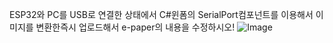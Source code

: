 ESP32와 PC를 USB로 연결한 상태에서 C#윈폼의 SerialPort컴포넌트를 이용해서 이미지를 변환한즉시 업로드해서 e-paper의 내용을 수정하시오!
![Image](https://github.com/user-attachments/assets/72cb76ad-1501-4b80-aa79-69d7038d1133)
